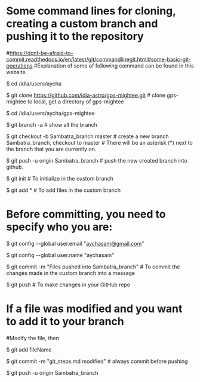 # Some command lines for cloning, creating a custom branch and pushing it to the repository

#https://dont-be-afraid-to-commit.readthedocs.io/en/latest/git/commandlinegit.html#some-basic-git-operations 
#Explanation of some of following command can be found in this website.

$ cd /idia/users/aycha

$ git clone https://github.com/idia-astro/gps-mightee.git # clone gps-mightee to local, get a directory of gps-mightee 

$ cd /idia/users/aycha/gps-mightee

$ git branch -a # show all the branch

$ git checkout -b Sambatra_branch master # create a new branch Sambatra_branch, checkout to master
                                         # There will be an asterisk (*) next to the branch that you are currently on.

$ git push -u origin Sambatra_branch     # push the new created branch into github.

$ git init                               # To initialize in the custom branch

$ git add *                              # To add files in the custom branch

# Before committing, you need to specify who you are:

$ git config --global user.email "aychasam@gmail.com"

$ git config --global user.name "aychasam"

$ git commit -m "Files pushed into Sambatra_branch" # To commit the changes made in the custom branch into a message

$ git push                               # To make changes in your GitHub repo

# If a file was modified and you want to add it to your branch

#Modify the file, then

$ git add fileName

$ git commit -m "git_steps.md modified"                                      # always commit before pushing

$ git push -u origin Sambatra_branch
